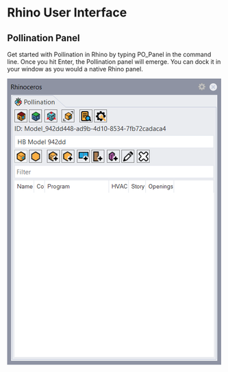 # Rhino User Interface

## Pollination Panel

Get started with Pollination in Rhino by typing PO\_Panel in the command line. Once you hit Enter, the Pollination panel will emerge. You can dock it in your window as you would a native Rhino panel. 

![](../.gitbook/assets/image%20%2850%29.png)

